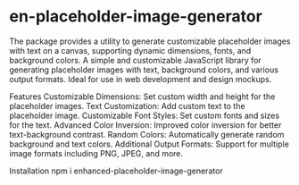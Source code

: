 # en-placeholder-image-generator
The package provides a utility to generate customizable placeholder images with text on a canvas, supporting dynamic dimensions, fonts, and background colors.
A simple and customizable JavaScript library for generating placeholder images with text, background colors, and various output formats. Ideal for use in web development and design mockups.

Features
Customizable Dimensions: Set custom width and height for the placeholder images.
Text Customization: Add custom text to the placeholder image.
Customizable Font Styles: Set custom fonts and sizes for the text.
Advanced Color Inversion: Improved color inversion for better text-background contrast.
Random Colors: Automatically generate random background and text colors.
Additional Output Formats: Support for multiple image formats including PNG, JPEG, and more.


Installation
npm i enhanced-placeholder-image-generator
